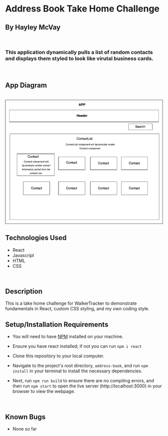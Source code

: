 # Address Book Take Home Challenge


## By Hayley McVay
<br>

### This application dynamically pulls a list of random contacts and displays them styled to look like virutal business cards. 

<br>

## App Diagram

<br>
<img src="address-book-diagram.png" width="auto" />

<br>

## Technologies Used

* React
* Javascript
* HTML
* CSS

<br>

## Description

This is a take home challenge for WalkerTracker to demonstrate fundamentals in React, custom CSS styling, and my own coding style.
<br>

## Setup/Installation Requirements

* You will need to have [NPM](https://nodejs.org/en/) installed on your machine.
* Ensure you have react installed; if not you can run `npm i react`

* Clone this repository to your local computer.
* Navigate to the project's root directory, `address-book`, and run `npm install` in your terminal to install the necessary dependencies. 
* Next, run `npm run build` to ensure there are no compiling errors, and then run `npm start` to open the live server (http://localhost:3000) in your browser to view the webpage.

<br>

## Known Bugs

* None so far

<br>
